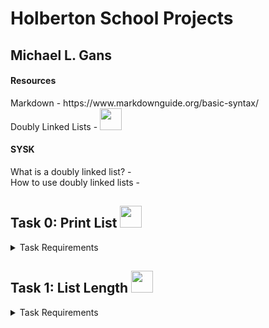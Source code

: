 # Holberton School Projects

## Michael L. Gans

#### Resources
<p> Markdown - https://www.markdownguide.org/basic-syntax/ <br>
Doubly Linked Lists - <a href"https://www.youtube.com/watch?v=k0pjD12bzP0"><img src="https://github.com/michaellgans/holbertonschool-low_level_programming/assets/131380667/7eb72680-5d4f-4afd-825b-49d86715236f" width="35" height="35"></a> <br></p>

#### SYSK
<p> What is a doubly linked list? -  <br>
How to use doubly linked lists - <br></p>

## Task 0: Print List <a href="https://github.com/michaellgans/holbertonschool-low_level_programming/blob/main/doubly_linked_lists/0-print_dlistint.c"><img src="https://github.com/michaellgans/holbertonschool-low_level_programming/assets/131380667/3e2fad25-2587-458e-bc99-072677c486b9" width="35" height="35"></a>

<details><summary>Task Requirements</summary>

>Write a function that prints all the elements of a `dlistint_t` list.
>
>- Prototype: `size_t print_dlistint(const dlistint_t *h);` <br>
>- Return: the number of nodes <br>
>- gcc: `gcc -Wall -pedantic -Werror -Wextra -std=gnu89 0-main.c 0-print_dlistint.c` <br></details>

## Task 1: List Length <a href="https://github.com/michaellgans/holbertonschool-low_level_programming/blob/main/doubly_linked_lists/1-dlistint_len.c"><img src="https://github.com/michaellgans/holbertonschool-low_level_programming/assets/131380667/3e2fad25-2587-458e-bc99-072677c486b9" width="35" height="35"></a>

<details><summary>Task Requirements</summary>

>Write a function that returns the number of elements in a `dlistint_t` list.
>
>- Prototype: `size_t dlistint_len(const dlistint_t *h);` <br>
>- gcc: `gcc -Wall -pedantic -Werror -Wextra -std=gnu89 1-main.c 1-dlistint_len.c` <br></details>
